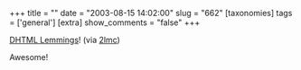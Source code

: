 +++
title = ""
date = "2003-08-15 14:02:00"
slug = "662"
[taxonomies]
tags = ['general']
[extra]
show_comments = "false"
+++

[DHTML Lemmings](http://www.xs4all.nl/~crisp/lemmings/)! (via [2lmc](http://2lmc.org/spool/id/3231))

Awesome!
